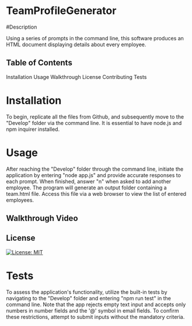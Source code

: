 # TeamProfileGenerator

#Description

Using a series of prompts in the command line, this software produces an HTML document displaying details about every employee.


## Table of Contents

Installation
Usage
Walkthrough
License
Contributing
Tests


# Installation

To begin, replicate all the files from Github, and subsequently move to the "Develop" folder via the command line. It is essential to have node.js and npm inquirer installed.


# Usage

After reaching the "Develop" folder through the command line, initiate the application by entering "node app.js" and provide accurate responses to each prompt. When finished, answer "n" when asked to add another employee. The program will generate an output folder containing a team.html file. Access this file via a web browser to view the list of entered employees.


## Walkthrough Video




## License
[![License: MIT](https://img.shields.io/badge/License-MIT-yellow.svg)](https://opensource.org/licenses/MIT)





# Tests

To assess the application's functionality, utilize the built-in tests by navigating to the "Develop" folder and entering "npm run test" in the command line. Note that the app rejects empty text input and accepts only numbers in number fields and the '@' symbol in email fields. To confirm these restrictions, attempt to submit inputs without the mandatory criteria.
